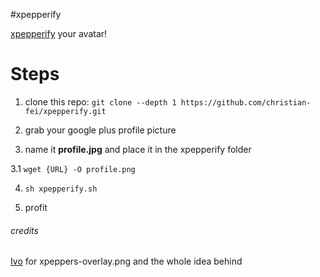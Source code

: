 #xpepperify

[xpepperify](http://xpeppers.com) your avatar!

# Steps

1. clone this repo: `git clone --depth 1 https://github.com/christian-fei/xpepperify.git`

2. grab your google plus profile picture

3. name it **profile.jpg** and place it in the xpepperify folder

3.1 `wget {URL} -O profile.png`

4. `sh xpepperify.sh`

5. profit


###### credits

[Ivo](https://plus.google.com/+ivoputzer/) for xpeppers-overlay.png and the whole idea behind

